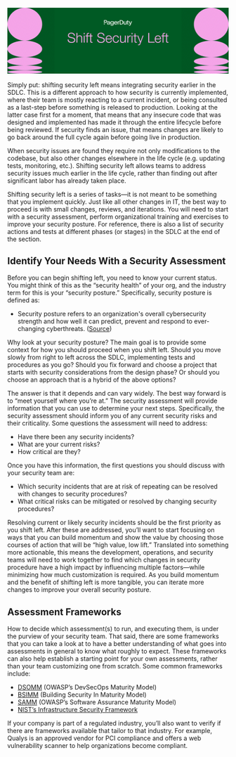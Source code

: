 ![Shift Security Left](../assets/img/headers/shift_left.png)

Simply put: shifting security left means integrating security earlier in the SDLC. This is a different approach to how security is currently implemented, where their team is mostly reacting to a current incident, or being consulted as a last-step before something is released to production. Looking at the latter case first for a moment, that means that any insecure code that was designed and implemented has made it through the entire lifecycle before being reviewed. If security finds an issue, that means changes are likely to go back around the full cycle again before going live in production. 

When security issues are found they require not only modifications to the codebase, but also other changes elsewhere in the life cycle (e.g. updating tests, monitoring, etc.). Shifting security left allows teams to address security issues much earlier in the life cycle, rather than finding out after significant labor has already taken place.

Shifting security left is a series of tasks—it is not meant to be something that you implement quickly. Just like all other changes in IT, the best way to proceed is with small changes, reviews, and iterations. You will need to start with a security assessment, perform organizational training and exercises to improve your security posture. For reference, there is also a list of security actions and tests at different phases (or stages) in the SDLC at the end of the section.

## Identify Your Needs With a Security Assessment

Before you can begin shifting left, you need to know your current status. You might think of this as the “security health” of your org, and the industry term for this is your “security posture.” Specifically, security posture is defined as:

 * Security posture refers to an organization's overall cybersecurity strength and how well it can predict, prevent and respond to ever-changing cyberthreats. ([Source](https://searchsecurity.techtarget.com/definition/security-posture))

Why look at your security posture? The main goal is to provide some context for how you should proceed when you shift left. Should you move slowly from right to left across the SDLC, implementing tests and procedures as you go? Should you fix forward and choose a project that starts with security considerations from the design phase? Or should you choose an approach that is a hybrid of the above options?

The answer is that it depends and can vary widely. The best way forward is to “meet yourself where you’re at.” The security assessment will provide information that you can use to determine your next steps. Specifically, the security assessment should inform you of any current security risks and their criticality. Some questions the assessment will need to address:

* Have there been any security incidents? 
* What are your current risks?
* How critical are they?

Once you have this information, the first questions you should discuss with your security team are:

* Which security incidents that are at risk of repeating can be resolved with changes to security procedures?
* What critical risks can be mitigated or resolved by changing security procedures?

Resolving current or likely security incidents should be the first priority as you shift left. After these are addressed, you’ll want to start focusing on ways that you can build momentum and show the value by choosing those courses of action that will be “high value, low lift.” Translated into something more actionable, this means the development, operations, and security teams will need to work together to find which changes in security procedure have a high impact by influencing multiple factors—while minimizing how much customization is required. As you build momentum and the benefit of shifting left is more tangible, you can iterate more changes to improve your overall security posture.

## Assessment Frameworks

How to decide which assessment(s) to run, and executing them, is under the purview of your security team. That said, there are some frameworks that you can take a look at to have a better understanding of what goes into assessments in general to know what roughly to expect. These frameworks can also help establish a starting point for your own assessments, rather than your team customizing one from scratch. Some common frameworks include:

* [DSOMM](https://owasp.org/www-project-devsecops-maturity-model/) (OWASP’s DevSecOps Maturity Model)
* [BSIMM](https://www.bsimm.com/) (Building Security In Maturity Model)
* [SAMM](https://owasp.org/www-project-samm/) (OWASP’s Software Assurance Maturity Model)
* [NIST’s Infrastructure Security Framework](https://nvlpubs.nist.gov/nistpubs/CSWP/NIST.CSWP.04162018.pdf)

If your company is part of a regulated industry, you’ll also want to verify if there are frameworks available that tailor to that industry. For example, Qualys is an approved vendor for PCI compliance and offers a web vulnerability scanner to help organizations become compliant.
